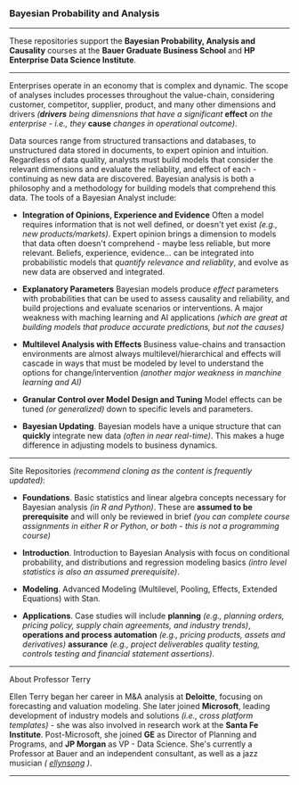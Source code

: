 ### Bayesian Probability and Analysis
------

These repositories support the **Bayesian Probability, Analysis and Causality** courses at the **Bauer Graduate Business School** and **HP Enterprise Data Science Institute**. 

------

Enterprises operate in an economy that is complex and dynamic. The scope of analyses includes processes throughout the value-chain, considering customer, competitor, supplier, product, and many other dimensions and drivers *(**drivers** being dimensnions that have a significant* **effect** *on the enterprise - i.e., they* **cause** *changes in operational outcome)*. 


Data sources range from structured transactions and databases, to unstructured data stored in documents, to expert opinion and intuition. Regardless of data quality, analysts must build models that consider the relevant dimensions and evaluate the reliablity, and effect of each - continuing as new data are discovered. Bayesian analysis is both a philosophy and a methodology for building models that comprehend this data. The tools of a Bayesian Analyst include:  

* **Integration of Opinions, Experience and Evidence** Often a model requires information that is not well defined, or doesn't yet exist *(e.g., new products/markets)*. Expert opinion brings a dimension to models that data often doesn't comprehend - maybe less reliable, but more relevant. Beliefs, experience, evidence... can be integrated into probabilistic models that *quantify relevance and reliablity*, and evolve as new data are observed and integrated. 

* **Explanatory Parameters** Bayesian models produce *effect* parameters with probabilities that can be used to assess causality and reliability, and build projections and evaluate scenarios or interventions. A major weakness with maching learning and AI applications *(which are great at building models that produce accurate predictions, but not the causes)*

* **Multilevel Analysis with Effects** Business value-chains and transaction environments are almost always multilevel/hierarchical and effects will cascade in ways that must be modeled by level to understand the options for change/intervention *(another major weakness in manchine learning and AI)*

* **Granular Control over Model Design and Tuning** Model effects can be tuned *(or generalized)* down to specific levels and parameters. 

* **Bayesian Updating**. Bayesian models have a unique structure that can **quickly** integrate new data *(often in near real-time)*. This makes a huge difference in adjusting models to business dynamics. 

----

Site Repositories *(recommend cloning as the content is frequently updated)*:

* **Foundations**. Basic statistics and linear algebra concepts necessary for Bayesian analysis *(in R and Python)*. These are **assumed to be prerequisite** and will only be reviewed in brief *(you can complete course assignments in either R or Python, or both - this is not a programming course)*  

* **Introduction**. Introduction to Bayesian Analysis with focus on conditional probability, and distributions and regression modeling basics *(intro level statistics is also an assumed prerequisite)*.   

* **Modeling**. Advanced Modeling (Multilevel, Pooling, Effects, Extended Equations) with Stan.   

* **Applications**. Case studies will include **planning**  *(e.g., planning orders, pricing policy, supply chain agreements, and industry trends)*, **operations and process automation** *(e.g., pricing products, assets and derivatives)* **assurance** *(e.g., project deliverables quality testing, controls testing and financial statement assertions)*.

------

About Professor Terry

Ellen Terry began her career in M&A analysis at **Deloitte**, focusing on forecasting and valuation modeling. She later joined **Microsoft**, leading development of industry models and solutions *(i.e., cross platform templates)* - she was also involved in research work at the **Santa Fe Institute**. Post-Microsoft, she joined **GE** as Director of Planning and Programs, and **JP Morgan** as VP - Data Science. She's currently a Professor at Bauer and an independent consultant, as well as a jazz musician *( [ellynsong](https://www.ellynsong.com) )*. 

------
